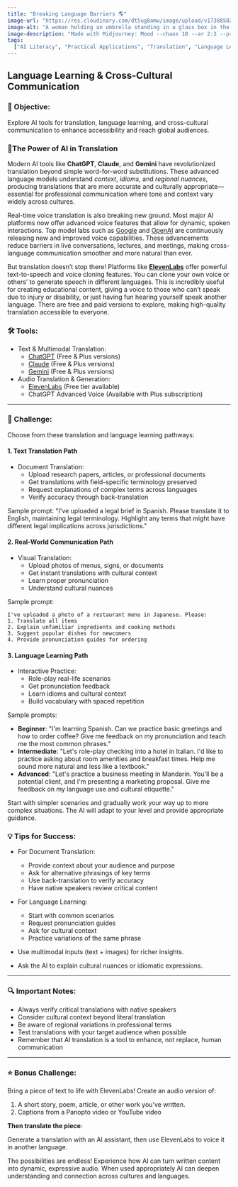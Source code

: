 ```yaml
---
title: "Breaking Language Barriers 🌎"
image-url: "https://res.cloudinary.com/dt5ug8amw/image/upload/v1738850251/Practical%20AI%20Literacy%20Challenges/Mood.jpg"
image-alt: "A woman holding an umbrella standing in a glass box in the middle of the street"
image-description: "Made with Midjourney: Mood --chaos 10 --ar 2:3 --profile fyitkl7 --stylize 400 --weird 10 --v 6"
tags:
  ["AI Literacy", "Practical Applications", "Translation", "Language Learning"]
---
```


## Language Learning & Cross-Cultural Communication

### 🎯 Objective:

Explore AI tools for translation, language learning, and cross-cultural communication to enhance accessibility and reach global audiences.

### **💪The Power of AI in Translation**

Modern AI tools like **ChatGPT**, **Claude**, and **Gemini** have revolutionized translation beyond simple word-for-word substitutions. These advanced language models understand _context_, _idioms_, and _regional nuances_, producing translations that are more accurate and culturally appropriate—essential for professional communication where tone and context vary widely across cultures.

Real-time voice translation is also breaking new ground. Most major AI platforms now offer advanced voice features that allow for dynamic, spoken interactions. Top model labs such as [Google](https://gemini.google/overview/gemini-live/) and [OpenAI](https://help.openai.com/en/articles/8400625-voice-mode-faq) are continuously releasing new and improved voice capabilities. These advancements reduce barriers in live conversations, lectures, and meetings, making cross-language communication smoother and more natural than ever.

But translation doesn’t stop there! Platforms like [**ElevenLabs**](https://elevenlabs.io) offer powerful text-to-speech and voice cloning features. You can clone your own voice or others’ to generate speech in different languages. This is incredibly useful for creating educational content, giving a voice to those who can’t speak due to injury or disability, or just having fun hearing yourself speak another language. There are free and paid versions to explore, making high-quality translation accessible to everyone.

### 🛠️ Tools:

- Text & Multimodal Translation:
  - [ChatGPT](https://chat.openai.com) (Free & Plus versions)
  - [Claude](https://claude.ai) (Free & Plus versions)
  - [Gemini](https://gemini.google.com) (Free & Plus versions)
- Audio Translation & Generation:
  - [ElevenLabs](https://elevenlabs.io) (Free tier available)
  - ChatGPT Advanced Voice (Available with Plus subscription)

---

### 📝 Challenge:

Choose from these translation and language learning pathways:

#### 1. Text Translation Path

- Document Translation:
  - Upload research papers, articles, or professional documents
  - Get translations with field-specific terminology preserved
  - Request explanations of complex terms across languages
  - Verify accuracy through back-translation

Sample prompt: "I've uploaded a legal brief in Spanish. Please translate it to English, maintaining legal terminology. Highlight any terms that might have different legal implications across jurisdictions."

#### 2. Real-World Communication Path

- Visual Translation:
  - Upload photos of menus, signs, or documents
  - Get instant translations with cultural context
  - Learn proper pronunciation
  - Understand cultural nuances

Sample prompt:

```
I've uploaded a photo of a restaurant menu in Japanese. Please:
1. Translate all items
2. Explain unfamiliar ingredients and cooking methods
3. Suggest popular dishes for newcomers
4. Provide pronunciation guides for ordering
```

#### 3. Language Learning Path

- Interactive Practice:
  - Role-play real-life scenarios
  - Get pronunciation feedback
  - Learn idioms and cultural context
  - Build vocabulary with spaced repetition

Sample prompts:

- **Beginner**: "I'm learning Spanish. Can we practice basic greetings and how to order coffee? Give me feedback on my pronunciation and teach me the most common phrases."
- **Intermediate**: "Let's role-play checking into a hotel in Italian. I'd like to practice asking about room amenities and breakfast times. Help me sound more natural and less like a textbook."
- **Advanced**: "Let's practice a business meeting in Mandarin. You'll be a potential client, and I'm presenting a marketing proposal. Give me feedback on my language use and cultural etiquette."

Start with simpler scenarios and gradually work your way up to more complex situations. The AI will adapt to your level and provide appropriate guidance.

### 💡 Tips for Success:

- For Document Translation:

  - Provide context about your audience and purpose
  - Ask for alternative phrasings of key terms
  - Use back-translation to verify accuracy
  - Have native speakers review critical content

- For Language Learning:

  - Start with common scenarios
  - Request pronunciation guides
  - Ask for cultural context
  - Practice variations of the same phrase

- Use multimodal inputs (text + images) for richer insights.
- Ask the AI to explain cultural nuances or idiomatic expressions.

---

### 🔍 Important Notes:

- Always verify critical translations with native speakers
- Consider cultural context beyond literal translation
- Be aware of regional variations in professional terms
- Test translations with your target audience when possible
- Remember that AI translation is a tool to enhance, not replace, human communication

---

### ⭐ Bonus Challenge:

Bring a piece of text to life with ElevenLabs! Create an audio version of:

1. A short story, poem, article, or other work you've written.
2. Captions from a Panopto video or YouTube video

**Then translate the piece**:

Generate a translation with an AI assistant, then use ElevenLabs to voice it in another language.

The possibilities are endless! Experience how AI can turn written content into dynamic, expressive audio. When used appropriately AI can deepen understanding and connection across cultures and languages.
